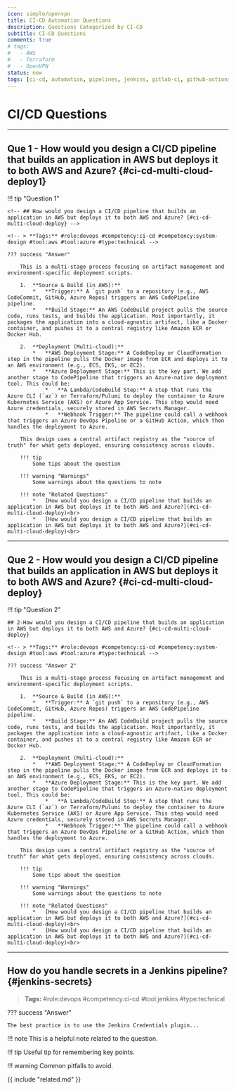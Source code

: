 ```yaml
---
icon: simple/openvpn
title: CI-CD Automation Questions
description: Questions Categorized by CI-CD
subtitle: CI-CD Questions
comments: true 
# tags:
#   - AWS
#   - Terraform
#   - OpenVPN
status: new
tags: [ci-cd, automation, pipelines, jenkins, gitlab-ci, github-actions, azure-devops, ci-cd]
---
```


<!-- # Ci Cd Automation -->

<!-- ## Question A: Placeholder Question?
Your answer goes here. -->


# CI/CD Questions

---

## Que 1 - How would you design a CI/CD pipeline that builds an application in AWS but deploys it to both AWS and Azure? {#ci-cd-multi-cloud-deploy1}

!!! tip "Question 1"

    <!-- ## How would you design a CI/CD pipeline that builds an application in AWS but deploys it to both AWS and Azure? {#ci-cd-multi-cloud-deploy} -->

    <!-- > **Tags:** #role:devops #competency:ci-cd #competency:system-design #tool:aws #tool:azure #type:technical -->

    ??? success "Answer"

        This is a multi-stage process focusing on artifact management and environment-specific deployment scripts.
        
        1.  **Source & Build (in AWS):**
            *   **Trigger:** A `git push` to a repository (e.g., AWS CodeCommit, GitHub, Azure Repos) triggers an AWS CodePipeline pipeline.
            *   **Build Stage:** An AWS CodeBuild project pulls the source code, runs tests, and builds the application. Most importantly, it packages the application into a cloud-agnostic artifact, like a Docker container, and pushes it to a central registry like Amazon ECR or Docker Hub.
        
        2.  **Deployment (Multi-cloud):**
            *   **AWS Deployment Stage:** A CodeDeploy or CloudFormation step in the pipeline pulls the Docker image from ECR and deploys it to an AWS environment (e.g., ECS, EKS, or EC2).
            *   **Azure Deployment Stage:** This is the key part. We add another stage to CodePipeline that triggers an Azure-native deployment tool. This could be:
                *   **A Lambda/CodeBuild Step:** A step that runs the Azure CLI (`az`) or Terraform/Pulumi to deploy the container to Azure Kubernetes Service (AKS) or Azure App Service. This step would need Azure credentials, securely stored in AWS Secrets Manager.
                *   **Webhook Trigger:** The pipeline could call a webhook that triggers an Azure DevOps Pipeline or a GitHub Action, which then handles the deployment to Azure.

        This design uses a central artifact registry as the "source of truth" for what gets deployed, ensuring consistency across clouds.
    
        !!! tip 
            Some tips about the question

        !!! warning "Warnings"
            Some warnings about the questions to note

        !!! note "Related Questions"
            *   [How would you design a CI/CD pipeline that builds an application in AWS but deploys it to both AWS and Azure?](#ci-cd-multi-cloud-deploy)<br>
            *   [How would you design a CI/CD pipeline that builds an application in AWS but deploys it to both AWS and Azure?](#ci-cd-multi-cloud-deploy)<br>



---

## Que 2 - How would you design a CI/CD pipeline that builds an application in AWS but deploys it to both AWS and Azure? {#ci-cd-multi-cloud-deploy}

!!! tip "Question 2"

    ## 2-How would you design a CI/CD pipeline that builds an application in AWS but deploys it to both AWS and Azure? {#ci-cd-multi-cloud-deploy}

    <!-- > **Tags:** #role:devops #competency:ci-cd #competency:system-design #tool:aws #tool:azure #type:technical -->

    ??? success "Answer 2"

        This is a multi-stage process focusing on artifact management and environment-specific deployment scripts.
        
        1.  **Source & Build (in AWS):**
            *   **Trigger:** A `git push` to a repository (e.g., AWS CodeCommit, GitHub, Azure Repos) triggers an AWS CodePipeline pipeline.
            *   **Build Stage:** An AWS CodeBuild project pulls the source code, runs tests, and builds the application. Most importantly, it packages the application into a cloud-agnostic artifact, like a Docker container, and pushes it to a central registry like Amazon ECR or Docker Hub.
        
        2.  **Deployment (Multi-cloud):**
            *   **AWS Deployment Stage:** A CodeDeploy or CloudFormation step in the pipeline pulls the Docker image from ECR and deploys it to an AWS environment (e.g., ECS, EKS, or EC2).
            *   **Azure Deployment Stage:** This is the key part. We add another stage to CodePipeline that triggers an Azure-native deployment tool. This could be:
                *   **A Lambda/CodeBuild Step:** A step that runs the Azure CLI (`az`) or Terraform/Pulumi to deploy the container to Azure Kubernetes Service (AKS) or Azure App Service. This step would need Azure credentials, securely stored in AWS Secrets Manager.
                *   **Webhook Trigger:** The pipeline could call a webhook that triggers an Azure DevOps Pipeline or a GitHub Action, which then handles the deployment to Azure.

        This design uses a central artifact registry as the "source of truth" for what gets deployed, ensuring consistency across clouds.
    
        !!! tip 
            Some tips about the question

        !!! warning "Warnings"
            Some warnings about the questions to note

        !!! note "Related Questions"
            *   [How would you design a CI/CD pipeline that builds an application in AWS but deploys it to both AWS and Azure?](#ci-cd-multi-cloud-deploy)<br>
            *   [How would you design a CI/CD pipeline that builds an application in AWS but deploys it to both AWS and Azure?](#ci-cd-multi-cloud-deploy)<br>



---

## How do you handle secrets in a Jenkins pipeline? {#jenkins-secrets}

> **Tags:** #role:devops #competency:ci-cd #tool:jenkins #type:technical

??? success "Answer"

    The best practice is to use the Jenkins Credentials plugin...


!!! note
    This is a helpful note related to the question.

!!! tip
    Useful tip for remembering key points.

!!! warning
    Common pitfalls to avoid.

{{ include "related.md" }}
